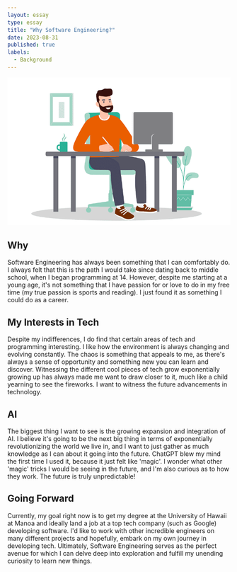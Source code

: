 ```yaml
---
layout: essay
type: essay
title: "Why Software Engineering?"
date: 2023-08-31
published: true
labels:
  - Background
---
```


<img class="img-fluid" alt="crooked road" src="../images/software-engineer.webp">

## Why
Software Engineering has always been something that I can comfortably do. I always felt that this is the path I would take since dating back to middle school, when I began programming at 14. However, despite me starting at a young age, it's not something that I have passion for or love to do in my free time (my true passion is sports and reading). I just found it as something I could do as a career.

## My Interests in Tech
Despite my indifferences, I do find that certain areas of tech and programming interesting. I like how the environment is always changing and evolving constantly. The chaos is something that appeals to me, as there's always a sense of opportunity and something new you can learn and discover. Witnessing the different cool pieces of tech grow exponentially growing up has always made me want to draw closer to it, much like a child yearning to see the fireworks. I want to witness the future advancements in technology.

## AI
The biggest thing I want to see is the growing expansion and integration of AI. I believe it's going to be the next big thing in terms of exponentially revolutionizing the world we live in, and I want to just gather as much knowledge as I can about it going into the future. ChatGPT blew my mind the first time I used it, because it just felt like 'magic'. I wonder what other 'magic' tricks I would be seeing in the future, and I'm also curious as to how they work. The future is truly unpredictable!

## Going Forward
Currently, my goal right now is to get my degree at the University of Hawaii at Manoa and ideally land a job at a top tech company (such as Google) developing software. I'd like to work with other incredible engineers on many different projects and hopefully, embark on my own journey in developing tech. Ultimately, Software Engineering serves as the perfect avenue for which I can delve deep into exploration and fulfill my unending curiosity to learn new things.
